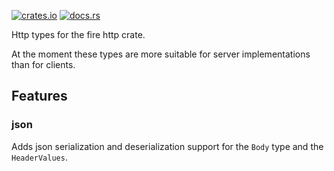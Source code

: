 [![crates.io](https://img.shields.io/crates/v/fire-http-representation)](https://crates.io/crates/fire-http-representation)
[![docs.rs](https://img.shields.io/docsrs/fire-http-representation)](https://docs.rs/fire-http-representation)

Http types for the fire http crate.

At the moment these types are more suitable
for server implementations than for clients.

## Features

### json
Adds json serialization and deserialization support for the `Body` type and
the `HeaderValues`.